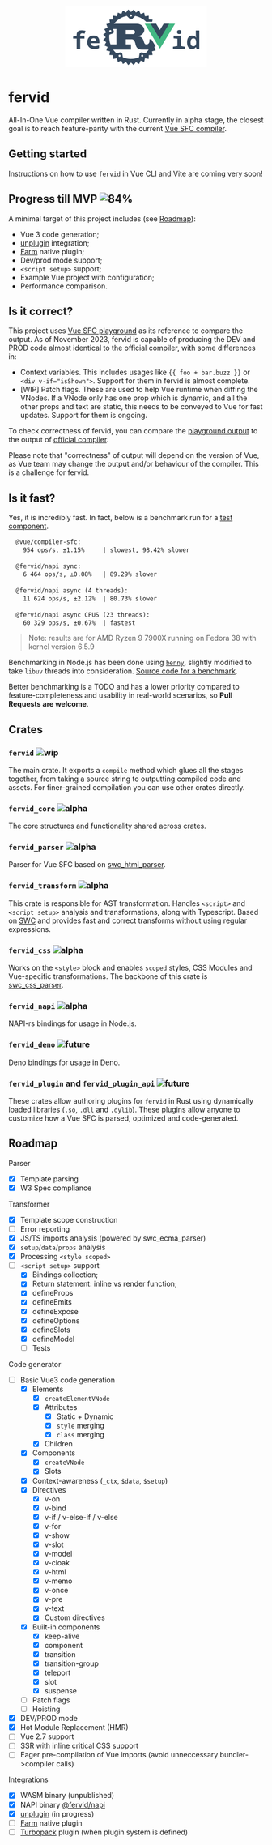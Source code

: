 <div style="text-align: center">
<img src="logo.png" width="280" height="120">
</div>

# fervid
All-In-One Vue compiler written in Rust.
Currently in alpha stage, the closest goal is to reach feature-parity with the current [Vue SFC compiler](https://sfc.vuejs.org).


## Getting started
Instructions on how to use `fervid` in Vue CLI and Vite are coming very soon!


## Progress till MVP ![84%](https://geps.dev/progress/84)
A minimal target of this project includes (see [Roadmap](#roadmap)):
- Vue 3 code generation;
- [unplugin](https://github.com/unjs/unplugin) integration;
- [Farm](https://github.com/farm-fe/farm) native plugin;
- Dev/prod mode support;
- `<script setup>` support;
- Example Vue project with configuration;
- Performance comparison.

## Is it correct?
This project uses [Vue SFC playground](https://sfc.vuejs.org) as its reference to compare the output.
As of November 2023, fervid is capable of producing the DEV and PROD code almost identical to the official compiler, with some differences in:
- Context variables. This includes usages like `{{ foo + bar.buzz }}` or `<div v-if="isShown">`.
  Support for them in fervid is almost complete.
- [WIP] Patch flags. These are used to help Vue runtime when diffing the VNodes. If a VNode only has one prop which is dynamic, and all the other props and text are static, this needs to be conveyed to Vue for fast updates.
  Support for them is ongoing.

To check correctness of fervid, you can compare the [playground output](https://phoenix-ru.github.io/fervid/) to the output of [official compiler](https://play.vuejs.org).

Please note that "correctness" of output will depend on the version of Vue, as Vue team may change the output and/or behaviour of the compiler. This is a challenge for fervid.

## Is it fast?
Yes, it is incredibly fast. In fact, below is a benchmark run for a [test component](crates/fervid/benches/fixtures/input.vue).

```
  @vue/compiler-sfc:
    954 ops/s, ±1.15%     | slowest, 98.42% slower

  @fervid/napi sync:
    6 464 ops/s, ±0.08%   | 89.29% slower

  @fervid/napi async (4 threads):
    11 624 ops/s, ±2.12%  | 80.73% slower

  @fervid/napi async CPUS (23 threads):
    60 329 ops/s, ±0.67%  | fastest
```

<!-- 
| Action                     | Mean time    |
|----------------------------|--------------|
| Parsing                    | 5.58µs       |
| Code generation: CSR + DEV | 16.26µs      | -->

> Note: results are for AMD Ryzen 9 7900X running on Fedora 38 with kernel version 6.5.9

<!-- Micro-benchmarking has been done using Criterion, code for benchmarks can be found in `benches` directory. -->
Benchmarking in Node.js has been done using [`benny`](https://github.com/caderek/benny), slightly modified to take `libuv` threads into consideration.
[Source code for a benchmark](crates/fervid_napi/benchmark/bench.ts).

Better benchmarking is a TODO and has a lower priority compared to feature-completeness and usability in real-world scenarios, so **Pull Requests are welcome**.

## Crates

### `fervid` ![wip](https://badgen.net/badge/Status/In%20progress/blue)
The main crate. It exports a `compile` method which glues all the stages together, from taking a source string to outputting compiled code and assets.
For finer-grained compilation you can use other crates directly.

### `fervid_core` ![alpha](https://badgen.net/badge/Status/Alpha%20-%20almost%20stable/cyan)
The core structures and functionality shared across crates.

### `fervid_parser` ![alpha](https://badgen.net/badge/Status/Alpha%20-%20almost%20stable/cyan)
Parser for Vue SFC based on [swc_html_parser](https://rustdoc.swc.rs/swc_html_parser/).

### `fervid_transform` ![alpha](https://badgen.net/badge/Status/Alpha%20-%20feedback%20welcome/cyan)
This crate is responsible for AST transformation.
Handles `<script>` and `<script setup>` analysis and transformations, along with Typescript.
Based on [SWC](https://github.com/swc-project/swc) and provides fast and correct transforms without using regular expressions.

### `fervid_css` ![alpha](https://badgen.net/badge/Status/Alpha%20-%20feedback%20welcome/cyan)
Works on the `<style>` block and enables `scoped` styles, CSS Modules and Vue-specific transformations. The backbone of this crate is [swc_css_parser](https://crates.io/crates/swc_css_parser).

### `fervid_napi` ![alpha](https://badgen.net/badge/Status/Alpha%20-%20feedback%20welcome/cyan)
NAPI-rs bindings for usage in Node.js.

### `fervid_deno` ![future](https://badgen.net/badge/Status/Planned/orange)
Deno bindings for usage in Deno.

### `fervid_plugin` and `fervid_plugin_api` ![future](https://badgen.net/badge/Status/Planned/orange)
These crates allow authoring plugins for `fervid` in Rust using dynamically loaded libraries (`.so`, `.dll` and `.dylib`).
These plugins allow anyone to customize how a Vue SFC is parsed, optimized and code-generated.

## Roadmap
Parser
- [x] Template parsing
- [x] W3 Spec compliance

Transformer
- [x] Template scope construction
- [ ] Error reporting
- [x] JS/TS imports analysis (powered by swc_ecma_parser)
- [x] `setup`/`data`/`props` analysis
- [x] Processing `<style scoped>`
- [ ] `<script setup>` support
  - [x] Bindings collection;
  - [x] Return statement: inline vs render function;
  - [x] defineProps
  - [x] defineEmits
  - [x] defineExpose
  - [x] defineOptions
  - [x] defineSlots
  - [x] defineModel
  - [ ] Tests

Code generator
- [ ] Basic Vue3 code generation
  - [x] Elements
    - [x] `createElementVNode`
    - [x] Attributes
      - [x] Static + Dynamic
      - [x] `style` merging
      - [x] `class` merging
    - [x] Children
  - [x] Components
    - [x] `createVNode`
    - [x] Slots
  - [x] Context-awareness (`_ctx`, `$data`, `$setup`)
  - [x] Directives
    - [x] v-on
    - [x] v-bind
    - [x] v-if / v-else-if / v-else
    - [x] v-for
    - [x] v-show
    - [x] v-slot
    - [x] v-model
    - [x] v-cloak
    - [x] v-html
    - [x] v-memo
    - [x] v-once
    - [x] v-pre
    - [x] v-text
    - [x] Custom directives
  - [x] Built-in components
    - [x] keep-alive
    - [x] component
    - [x] transition
    - [x] transition-group
    - [x] teleport
    - [x] slot
    - [x] suspense
  - [ ] Patch flags
  - [ ] Hoisting

- [x] DEV/PROD mode
- [x] Hot Module Replacement (HMR)
- [ ] Vue 2.7 support
- [ ] SSR with inline critical CSS support
- [ ] Eager pre-compilation of Vue imports (avoid unneccessary bundler->compiler calls)

Integrations
- [x] WASM binary (unpublished)
- [x] NAPI binary [@fervid/napi](https://www.npmjs.com/package/@fervid/napi)
- [x] [unplugin](https://github.com/unjs/unplugin) (in progress)
- [ ] [Farm](https://github.com/farm-fe/farm) native plugin
- [ ] [Turbopack](https://github.com/vercel/turbo) plugin (when plugin system is defined)
